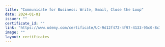 ```yaml
---
title: "Communicate for Business: Write, Email, Close the Loop"
date: 2024-01-01
issuer: ""
certificate_id: ""
link: "https://www.udemy.com/certificate/UC-9d12f472-4f97-4133-95c0-8c155a93c9db/"
image: ""
layout: certificates
---
```

